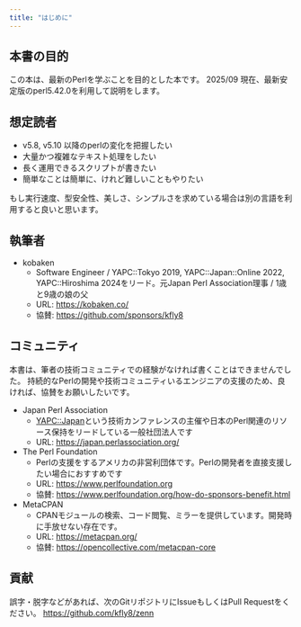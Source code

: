 ```yaml
---
title: "はじめに"
---
```


## 本書の目的

この本は、最新のPerlを学ぶことを目的とした本です。
2025/09 現在、最新安定版のperl5.42.0を利用して説明をします。

## 想定読者

- v5.8, v5.10 以降のperlの変化を把握したい
- 大量かつ複雑なテキスト処理をしたい
- 長く運用できるスクリプトが書きたい
- 簡単なことは簡単に、けれど難しいこともやりたい

もし実行速度、型安全性、美しさ、シンプルさを求めている場合は別の言語を利用すると良いと思います。

## 執筆者

- kobaken
  - Software Engineer / YAPC::Tokyo 2019, YAPC::Japan::Online 2022, YAPC::Hiroshima 2024をリード。元Japan Perl Association理事 / 1歳と9歳の娘の父
  - URL: https://kobaken.co/
  - 協賛: https://github.com/sponsors/kfly8

## コミュニティ

本書は、筆者の技術コミュニティでの経験がなければ書くことはできませんでした。
持続的なPerlの開発や技術コミュニティいるエンジニアの支援のため、良ければ、協賛をお願いしたいです。

- Japan Perl Association
  - [YAPC::Japan](https://yapcjapan.org)という技術カンファレンスの主催や日本のPerl関連のリソース保持をリードしている一般社団法人です
  - URL: https://japan.perlassociation.org/
- The Perl Foundation
  - Perlの支援をするアメリカの非営利団体です。Perlの開発者を直接支援したい場合におすすめです
  - URL: https://www.perlfoundation.org
  - 協賛: https://www.perlfoundation.org/how-do-sponsors-benefit.html
- MetaCPAN
  - CPANモジュールの検索、コード閲覧、ミラーを提供しています。開発時に手放せない存在です。
  - URL: https://metacpan.org/
  - 協賛: https://opencollective.com/metacpan-core

## 貢献

誤字・脱字などがあれば、次のGitリポジトリにIssueもしくはPull Requestをください。
https://github.com/kfly8/zenn

